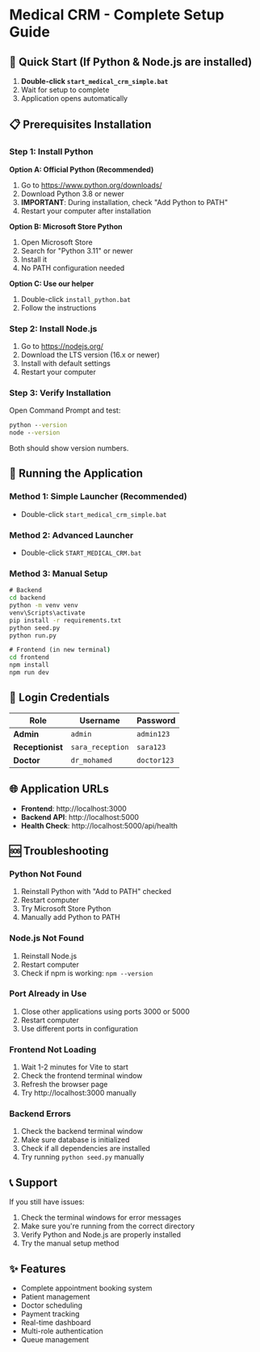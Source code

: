# Medical CRM - Complete Setup Guide

## 🚀 Quick Start (If Python & Node.js are installed)

1. **Double-click `start_medical_crm_simple.bat`**
2. Wait for setup to complete
3. Application opens automatically

## 📋 Prerequisites Installation

### Step 1: Install Python

**Option A: Official Python (Recommended)**
1. Go to https://www.python.org/downloads/
2. Download Python 3.8 or newer
3. **IMPORTANT**: During installation, check "Add Python to PATH"
4. Restart your computer after installation

**Option B: Microsoft Store Python**
1. Open Microsoft Store
2. Search for "Python 3.11" or newer
3. Install it
4. No PATH configuration needed

**Option C: Use our helper**
1. Double-click `install_python.bat`
2. Follow the instructions

### Step 2: Install Node.js

1. Go to https://nodejs.org/
2. Download the LTS version (16.x or newer)
3. Install with default settings
4. Restart your computer

### Step 3: Verify Installation

Open Command Prompt and test:
```cmd
python --version
node --version
```

Both should show version numbers.

## 🎯 Running the Application

### Method 1: Simple Launcher (Recommended)
- Double-click `start_medical_crm_simple.bat`

### Method 2: Advanced Launcher
- Double-click `START_MEDICAL_CRM.bat`

### Method 3: Manual Setup
```cmd
# Backend
cd backend
python -m venv venv
venv\Scripts\activate
pip install -r requirements.txt
python seed.py
python run.py

# Frontend (in new terminal)
cd frontend
npm install
npm run dev
```

## 🔑 Login Credentials

| Role | Username | Password |
|------|----------|----------|
| **Admin** | `admin` | `admin123` |
| **Receptionist** | `sara_reception` | `sara123` |
| **Doctor** | `dr_mohamed` | `doctor123` |

## 🌐 Application URLs

- **Frontend**: http://localhost:3000
- **Backend API**: http://localhost:5000
- **Health Check**: http://localhost:5000/api/health

## 🆘 Troubleshooting

### Python Not Found
1. Reinstall Python with "Add to PATH" checked
2. Restart computer
3. Try Microsoft Store Python
4. Manually add Python to PATH

### Node.js Not Found
1. Reinstall Node.js
2. Restart computer
3. Check if npm is working: `npm --version`

### Port Already in Use
1. Close other applications using ports 3000 or 5000
2. Restart computer
3. Use different ports in configuration

### Frontend Not Loading
1. Wait 1-2 minutes for Vite to start
2. Check the frontend terminal window
3. Refresh the browser page
4. Try http://localhost:3000 manually

### Backend Errors
1. Check the backend terminal window
2. Make sure database is initialized
3. Check if all dependencies are installed
4. Try running `python seed.py` manually

## 📞 Support

If you still have issues:
1. Check the terminal windows for error messages
2. Make sure you're running from the correct directory
3. Verify Python and Node.js are properly installed
4. Try the manual setup method

## ✨ Features

- Complete appointment booking system
- Patient management
- Doctor scheduling
- Payment tracking
- Real-time dashboard
- Multi-role authentication
- Queue management
